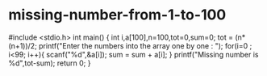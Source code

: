 # missing-number-from-1-to-100
#include <stdio.h>
 int main()
{
    int i,a[100],n=100,tot=0,sum=0;
    tot = (n*(n+1))/2;
    printf("Enter the numbers into the array one by one : ");
    for(i=0 ; i<99; i++){
        scanf("%d",&a[i]);
     sum = sum + a[i];
    }
    printf("Missing number is %d",tot-sum);
    return 0;
}
